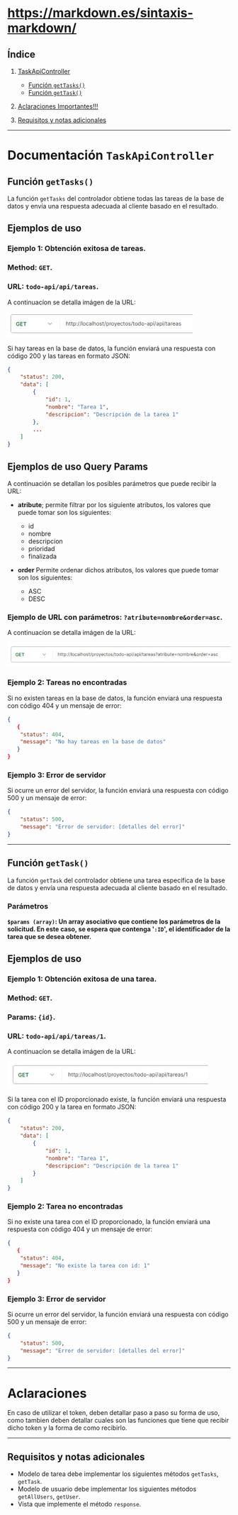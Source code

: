 # https://markdown.es/sintaxis-markdown/
## Índice
1. [TaskApiController](#documentación-taskapicontroller)
    - [Función `getTasks()`](#función-gettasks)
    - [Función `getTask()`](#función-gettask)
2. [Aclaraciones Importantes!!!](#aclaraciones)
  
3. [Requisitos y notas adicionales](#requisitos-y-notas-adicionales)

___

# Documentación `TaskApiController`

## Función `getTasks()`

La función `getTasks` del controlador obtiene todas las tareas de la base de datos y envía una respuesta adecuada al cliente basado en el resultado.

## Ejemplos de uso
### Ejemplo 1: Obtención exitosa de tareas.
### Method: `GET`.
### URL: `todo-api/api/tareas`.

A continuacíon se detalla imágen de la URL:

![Imágen URL para uso en postman](img/img-tasks/URL_POSTMAN-GET_ALL.JPG)

Si hay tareas en la base de datos, la función enviará una respuesta con código 200 y las tareas en formato JSON:
```json
{
    "status": 200,
    "data": [
        {
            "id": 1,
            "nombre": "Tarea 1",
            "descripcion": "Descripción de la tarea 1"
        },
        ...
    ]
}
```
## Ejemplos de uso Query Params
 A continuación se detallan los posibles parámetros que puede recibir la URL:
- **atribute**; permite filtrar por los siguiente atributos, los valores que puede tomar son los siguientes:
    - id
    - nombre
    - descripcion
    - prioridad
    - finalizada
    
- **order** Permite ordenar dichos atributos, los valores que puede tomar son los siguientes:
    - ASC
    - DESC

### Ejemplo de URL con parámetros: `?atribute=nombre&order=asc`.

A continuacíon se detalla imágen de la URL:

![Imágen URL usando Query Params](img/img-tasks/URL_POSTMAN-GET_ALL_QPARAMS.JPG)

### Ejemplo 2: Tareas no encontradas

Si no existen tareas en la base de datos, la función enviará una respuesta con código 404 y un mensaje de error:
```json
{
   {
    "status": 404,
    "message": "No hay tareas en la base de datos"
   }
}
```

### Ejemplo 3: Error de servidor

Si ocurre un error del servidor, la función enviará una respuesta con código 500 y un mensaje de error:

```json
{
    "status": 500,
    "message": "Error de servidor: [detalles del error]"
}
```
___

## Función `getTask()`

La función `getTask` del controlador obtiene una tarea específica de la base de datos y envía una respuesta adecuada al cliente basado en el resultado.

### Parámetros
**`$params (array)`: Un array asociativo que contiene los parámetros de la solicitud. En este caso, se espera que contenga '`:ID`', el identificador de la tarea que se desea obtener.**


## Ejemplos de uso
### Ejemplo 1: Obtención exitosa de una tarea.
### Method: `GET`.
### Params: `{id}`.
### URL: `todo-api/api/tareas/1`.

A continuacíon se detalla imágen de la URL:

![Imágen URL para uso en postman](img/img-tasks/URL_POSTMAN-GET_ONE.JPG)

Si la tarea con el ID proporcionado existe, la función enviará una respuesta con código 200 y la tarea en formato JSON:
```json
{
    "status": 200,
    "data": [
        {
            "id": 1,
            "nombre": "Tarea 1",
            "descripcion": "Descripción de la tarea 1"
        }
    ]
}
```

### Ejemplo 2: Tarea no encontradas

Si no existe una tarea con el ID proporcionado, la función enviará una respuesta con código 404 y un mensaje de error:
```json
{
   {
    "status": 404,
    "message": "No existe la tarea con id: 1"
   }
}
```

### Ejemplo 3: Error de servidor

Si ocurre un error del servidor, la función enviará una respuesta con código 500 y un mensaje de error:

```json
{
    "status": 500,
    "message": "Error de servidor: [detalles del error]"
}
```
___

# Aclaraciones

En caso de utilizar el token, deben detallar paso a paso su forma de uso, como tambien deben detallar cuales son las funciones que tiene que recibir dicho token y la forma de como recibirlo.

___

## Requisitos y notas adicionales
- Modelo de tarea debe implementar los siguientes métodos `getTasks`, `getTask`.
- Modelo de usuario debe implementar los siguientes métodos `getAllUsers`, `getUser`.
- Vista que implemente el método `response`.
